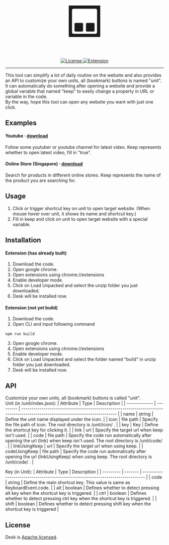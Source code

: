 <p align="center">
    <img width="100" src="https://github.com/SNinjo/desk/blob/main/public/icon.png" alt="Desk logo">
</p>
<p align="center">
    <span style="color: white; font-size: 30px">Desk</span>
</p>
<p align="center">
    <a href="https://github.com/SNinjo/desk/blob/main/LICENSE">
        <img src="https://img.shields.io/badge/license-Apache-blue" alt="License">
    </a>
    <a href="https://github.com/SNinjo/desk/releases/tag/v1.0.0">
        <img src="https://img.shields.io/badge/extension-v1.0.0-blue" alt="Extension">
    </a>
</p>

<hr/>
This tool can simplify a lot of daily routine on the website and also provides an API to customize your own units, all (bookmark) buttons is named "unit".
<br/>
It can automatically do something after opening a website and provide a global variable that named "keep" to easily change a property in URL or variable in the code.
<br/>
By the way, hope this tool can open any website you want with just one click.


## Examples
#### Youtube &middot; [download](https://github.com/SNinjo/desk/tree/youtube)
Follow some youtuber or youtube channel for latest video.
Keep represents whether to open latest video, fill in "true".

#### Online Store (Singapore) &middot; [download](https://github.com/SNinjo/desk/tree/onlineStore)
Search for products in different online stores.
Keep represents the name of the product you are searching for.


## Usage
1. Click or trigger shortcut key on unit to open target website. (When mouse hover over unit, it shows its name and shortcut key.)
2. Fill in keep and click on unit to open target website with a special variable.


## Installation
#### Extension (has already built)
1. Download the code.
2. Open google chrome.
3. Open extensions using chrome://extensions
4. Enable developer mode.
5. Click on Load Unpacked and select the unzip folder you just downloaded.
6. Desk will be installed now.

#### Extension (not yet build)
1. Download the code.
2. Open CLI and input following command
```
npm run build
```
3. Open google chrome.
4. Open extensions using chrome://extensions
5. Enable developer mode.
6. Click on Load Unpacked and select the folder named "build" in unzip folder you just downloaded.
7. Desk will be installed now.


## API
Customize your own units, all (bookmark) buttons is called "unit".  
Unit (in /unit/index.json):
| Attribute     | Type      | Description                                                                                                                   |
| ------------- | --------- | ----------------------------------------------------------------------------------------------------------------------------- |
| name          | string    | Define the unit name displayed under the icon.                                                                                |
| icon          | file path | Specify the file path of icon. The root directory is /unit/icon/ .                                                            |
| key           | Key       | Define the shortcut key for clicking it.                                                                                      |
| link          | url       | Specify the target url when keep isn't used.                                                                                  |
| code          | file path | Specify the code run automatically after opening the url (link) when keep isn't used. The root directory is /unit/code/ .     |
| linkUsingKeep | url       | Specify the target url when using keep.                                                                                       |
| codeUsingKeep | file path | Specify the code run automatically after opening the url (linkUsingKeep) when using keep. The root directory is /unit/code/ . |

Key (in Unit):
| Attribute | Type    | Description                                                                     |
| --------- | ------- | ------------------------------------------------------------------------------- |
| code      | string  | Define the main shortcut key. This value is same as KeyboardEvent.code.         |
| alt       | boolean | Defines whether to detect pressing alt key when the shortcut key is triggered.  |
| ctrl      | boolean | Defines whether to detect pressing ctrl key when the shortcut key is triggered. |
| shift     | boolean | Defines whether to detect pressing shift key when the shortcut key is triggered |


## License
Desk is [Apache licensed](./LICENSE).